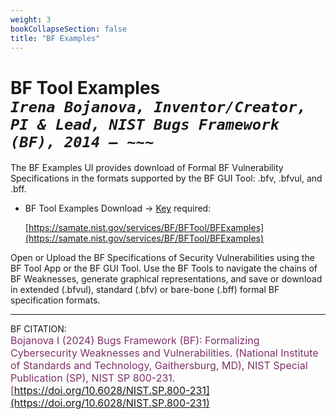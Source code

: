 ```yaml
---
weight: 3
bookCollapseSection: false
title: "BF Examples"
---
```


<!-- Google tag (gtag.js) -->
<script async src="https://www.googletagmanager.com/gtag/js?id=G-PJ364XPP9F"></script>
<script>
  window.dataLayer = window.dataLayer || [];
  function gtag(){dataLayer.push(arguments);}
  gtag('js', new Date());

  gtag('config', 'G-PJ364XPP9F');
</script>

# BF Tool Examples <br/> _`Irena Bojanova, Inventor/Creator, PI & Lead, NIST Bugs Framework (BF), 2014 – ~~~`_

The BF Examples UI provides download of Formal BF Vulnerability Specifications in the formats supported by the BF GUI Tool: .bfv, .bfvul, and .bff.

- BF Tool Examples Download &rarr; [Key](https://forms.gle/SRZyva5Vn1i4dQQ2A) required:

  [https://samate.nist.gov/services/BF/BFTool/BFExamples](https://samate.nist.gov/services/BF/BFTool/BFExamples)

Open or Upload the BF Specifications of Security Vulnerabilities using the BF Tool App or the BF GUI Tool. Use the BF Tools to navigate the chains of BF Weaknesses, generate graphical representations, and save or download in extended (.bfvul), standard (.bfv) or bare-bone (.bff) formal BF specification formats. 

_______________________________
BF CITATION: <br/>
<l style="font-size: 16px; color: #7D3368"> Bojanova I (2024) Bugs Framework (BF): Formalizing Cybersecurity Weaknesses and Vulnerabilities. (National Institute of Standards and Technology, Gaithersburg, MD), NIST Special Publication (SP), NIST SP 800-231. [https://doi.org/10.6028/NIST.SP.800-231](https://doi.org/10.6028/NIST.SP.800-231)</l>  <br/>
